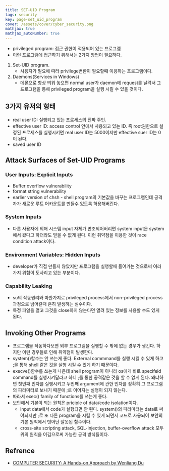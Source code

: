 ```yaml
---
title: SET-UID Program
tags: security
key: page-set_uid_program
cover: /assets/cover/cyber_security.png
mathjax: true
mathjax_autoNumber: true
---
```


* privileged program: 접근 권한이 적용되어 있는 프로그램
* 이런 프로그램에 접근하기 위해서는 2가지 방법이 필요하다. 
1. Set-UID program.
    * 사용자가 필요에 따라 privilege변환이 필요할때 이용하는 프로그램이다.
2. Daemons(Services in Windows)
    * 데몬으로 항상 띄워 놓으면 normal user가 daemon에 request를 날려서 그 프로그램을 통해 privileged program을 실행 시킬 수 있을 것이다.

## 3가지 유저의 형태

* real user ID: 실행되고 있는 프로세스의 진짜 주인.
* effective user ID: access control 안에서 사용되고 있는 ID. 즉 root권한으로 설정된 프로세스를 실행시키면 real user ID는 5000이지만 effective suer ID는 0이 된다.
* saved user ID

## Attack Surfaces of Set-UID Programs

### User Inputs: Explicit Inputs
* Buffer overflow vulnerability
* format string vulnerability
* earlier version of chsh - shell program의 기본값을 바꾸는 프로그램인데 공격자가 새로운 루트 어카운트를 만들수 있도록 허용해버린다.

### System Inputs
* 다른 사용자에 의해 시스템 input 자체가 변조되어버리면 system input은 system에서 왔다고 하더라도 믿을 수 없게 된다. 이런 취약점을 이용한 것이 race condition attack이다.

### Environment Variables: Hidden Inputs
* developer가 직접 만들지 않았지만 프로그램을 실행할때 들어가는 것으로써 여러가지 위험이 도사리고 있는 부분이다.

### Capability Leaking
* su의 작동원리와 마찬가지로 privileged process에서 non-privileged process과정으로 넘어갈때 흔히 발생하는 실수이다.
* 특정 파일을 열고 그것을 close하지 않는다면 열려 있는 정보를 사용할 수도 있게 된다.

## Invoking Other Programs

* 프로그램을 작동하다보면 외부 프로그램을 실행할 수 밖에 없는 경우가 생긴다. 하지만 이런 경우들로 인해 취약점이 발생한다.
* system()함수는 안 쓰는게 좋다. External commmand를 실행 시킬 수 있게 하고 ;을 통해 shell 같은 것을 실행 시킬 수 있게 하기 때문이다.
* execve()함수를 쓰는게 나은데 shell program이 아니라 os에게 바로 specifeid command를 실행시켜달라고 하니 ;를 통한 공격같은 것을 할 수 없게 된다. 왜냐하면 첫번째 인자를 실행시키고 두번째 argument에 관한 인자를 정확히 그 프로그램의 파라미터로 보내기 때문에 ;로 이어지는 실행이 되지 않는다.
* 따라서 exec() family of functions를 쓰는게 좋다.
* 보안에서 기본이 되는 원칙은 priciple of data/code isolation이다.
    * input data에서 code가 실행되면 안 된다. system()의 파라미터는 data로 써야되지만 ;로 또 다른 program을 시킬 수 있게 되면서 코드로 사용되어 보안의 기본 원칙에서 벗어난 잘못된 함수이다.
    * cross-site scripting attack, SQL-injection, buffer-overflow attack 모두 위의 원칙을 어김으로써 가능한 공격 방식들이다.

## Refrence

* [COMPUTER SECURITY: A Hands-on Approach by Wenliang Du](https://www.amazon.com/Computer-Security-Hands-Approach-Wenliang/dp/154836794X)